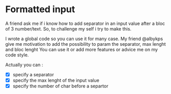# Formatted input
A friend ask me if i know how to add separator in an input value after a bloc of 3 number/text. So, to challenge my self i try to make this.

I wrote a global code so you can use it for many case. 
My friend @albykps give me motivation to add the possibility to param the separator, max lenght and bloc lenght 
You can use it or add more features or advice me on my code style.

Actually you can :
- [x] specify a separator
- [x] specify the max lenght of the input value
- [x] specify the number of char before a separtor

[^1]: i develop a few month ago an app and an addon for Firefox and Chrome about the pomodoro method. It's a time managment method and you can find these app and addon here: 
[playstore](https://play.google.com/store/apps/details?id=com.ledoc229.pomodoro), 
[Firefox](https://addons.mozilla.org/fr/firefox/addon/pomodoro-addon/), 
[chrome](https://chrome.google.com/webstore/detail/pomodoroaddon/ahnlkheoldhohigbeeikiieifkagoikc)
[^2]: Contact me if you want collabo, or anything else.
[Twitter](https://twitter.com/darrell_kidjo)
[Instagram](https://www.instagram.com/kidjodarrell?r=nametag)
[LinkedIn](www.linkedin.com/in/darrell-kidjo-ab49381a3)



